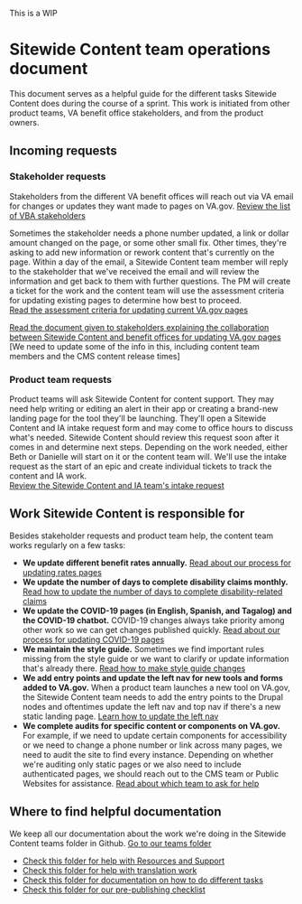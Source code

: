 This is a WIP

# Sitewide Content team operations document

This document serves as a helpful guide for the different tasks Sitewide Content does during the course of a sprint. This work is initiated from other product teams, VA benefit office stakeholders, and from the product owners.

## Incoming requests 
### Stakeholder requests
Stakeholders from the different VA benefit offices will reach out via VA email for changes or updates they want made to pages on VA.gov. 
[Review the list of VBA stakeholders](https://github.com/department-of-veterans-affairs/va.gov-team/blob/master/products/content/VBA%20Stakeholders.md)

Sometimes the stakeholder needs a phone number updated, a link or dollar amount changed on the page, or some other small fix. Other times, they're asking to add new information or rework content that's currently on the page. Within a day of the email, a Sitewide Content team member will reply to the stakeholder that we've received the email and will review the information and get back to them with further questions. The PM will create a ticket for the work and the content team will use the assessment criteria for updating existing pages to determine how best to proceed. <br>
[Read the assessment criteria for updating current VA.gov pages](https://github.com/department-of-veterans-affairs/va.gov-team/blob/master/products/content/VBA%20Stakeholders.md)

[Read the document given to stakeholders explaining the collaboration between Sitewide Content and benefit offices for updating VA.gov pages](https://github.com/department-of-veterans-affairs/va.gov-team/blob/master/teams/vsa/teams/sitewide-content/processes/Content-updates-Drupal-editorial-process-032521.docx) [We need to update some of the info in this, including content team members and the CMS content release times]

### Product team requests
Product teams will ask Sitewide Content for content support. They may need help writing or editing an alert in their app or creating a brand-new landing page for the tool they'll be launching. They'll open a Sitewide Content and IA intake request form and may come to office hours to discuss what's needed. Sitewide Content should review this request soon after it comes in and determine next steps. Depending on the work needed, either Beth or Danielle will start on it or the content team will. We'll use the intake request as the start of an epic and create individual tickets to track the content and IA work.<br> 
[Review the Sitewide Content and IA team's intake request](https://github.com/department-of-veterans-affairs/va.gov-team/blob/master/.github/ISSUE_TEMPLATE/sitewide-content-intake-form.md)

## Work Sitewide Content is responsible for
Besides stakeholder requests and product team help, the content team works regularly on a few tasks:
- **We update different benefit rates annually.** [Read about our process for updating rates pages](https://github.com/department-of-veterans-affairs/va.gov-team/blob/master/teams/vsa/teams/sitewide-content/how-to-do-different-tasks/how-to-update-rates-pages.md)
- **We update the number of days to complete disability claims monthly.** [Read how to update the number of days to complete disability-related claims](https://github.com/department-of-veterans-affairs/va.gov-team/blob/master/teams/vsa/teams/sitewide-content/how-to-do-different-tasks/updating-number-of-days-to-complete-disability-related-claims.md)
- **We update the COVID-19 pages (in English, Spanish, and Tagalog) and the COVID-19 chatbot.** COVID-19 changes always take priority among other work so we can get changes published quickly. [Read about our process for updating COVID-19 pages](https://github.com/department-of-veterans-affairs/va.gov-team/blob/master/teams/vsa/teams/sitewide-content/translation-work/covid-translation-work-process.md)
- **We maintain the style guide.** Sometimes we find important rules missing from the style guide or we want to clarify or update information that's already there. [Read how to make style guide changes](https://github.com/department-of-veterans-affairs/va.gov-team/blob/master/teams/vsa/teams/sitewide-content/how-to-do-different-tasks/how-to-update-the-style-guide.md)
- **We add entry points and update the left nav for new tools and forms added to VA.gov.** When a product team launches a new tool on VA.gov, the Sitewide Content team needs to add the entry points to the Drupal nodes and oftentimes update the left nav and top nav if there's a new static landing page. [Learn how to update the left nav](https://github.com/department-of-veterans-affairs/va.gov-team/blob/master/teams/vsa/teams/sitewide-content/how-to-do-different-tasks/adding-left-nav-and-url.md)
- **We complete audits for specific content or components on VA.gov.** For example, if we need to update certain components for accessibility or we need to change a phone number or link across many pages, we need to audit the site to find every instance. Depending on whether we're auditing only static pages or we also need to include authenticated pages, we should reach out to the CMS team or Public Websites for assistance. [Read about which team to ask for help](https://github.com/department-of-veterans-affairs/va.gov-team/blob/master/teams/vsa/teams/sitewide-content/how-to-do-different-tasks/public-websites-vs-cms-team-for-help.md)

## Where to find helpful documentation
We keep all our documentation about the work we're doing in the Sitewide Content teams folder in Github. [Go to our teams folder](https://github.com/department-of-veterans-affairs/va.gov-team/tree/master/teams/vsa/teams/sitewide-content) 
- [Check this folder for help with Resources and Support](https://github.com/department-of-veterans-affairs/va.gov-team/tree/master/teams/vsa/teams/sitewide-content/resources-and-support) 
- [Check this folder for help with translation work](https://github.com/department-of-veterans-affairs/va.gov-team/tree/master/teams/vsa/teams/sitewide-content/translation-work)
- [Check this folder for documentation on how to do different tasks](https://github.com/department-of-veterans-affairs/va.gov-team/tree/master/teams/vsa/teams/sitewide-content/checklists) 
- [Check this folder for our pre-publishing checklist](https://github.com/department-of-veterans-affairs/va.gov-team/tree/master/teams/vsa/teams/sitewide-content/checklists)
